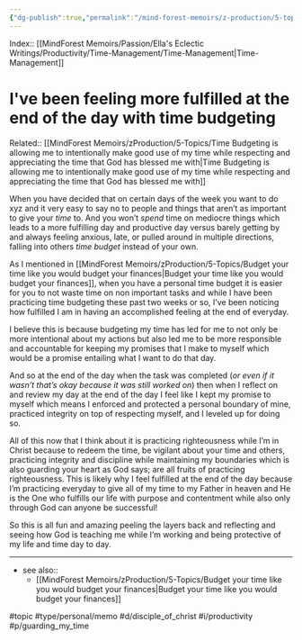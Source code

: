 ```yaml
---
{"dg-publish":true,"permalink":"/mind-forest-memoirs/z-production/5-topics/i-ve-been-feeling-more-fulfilled-at-the-end-of-the-day-with-time-budgeting/"}
---
```


Index:: [[MindForest Memoirs/Passion/Ella's Eclectic Writings/Productivity/Time-Management/Time-Management\|Time-Management]]
# I've been feeling more fulfilled at the end of the day with time budgeting
Related:: [[MindForest Memoirs/zProduction/5-Topics/Time Budgeting is allowing me to intentionally make good use of my time while respecting and appreciating the time that God has blessed me with\|Time Budgeting is allowing me to intentionally make good use of my time while respecting and appreciating the time that God has blessed me with]]

When you have decided that on certain days of the week you want to do xyz and it very easy to say no to people and things that aren’t as important to give your *time* to. And you won’t *spend* time on mediocre things which leads to a more fulfilling day and productive day versus barely getting by and always feeling anxious, late, or pulled around in multiple directions, falling into others *time budget* instead of your own. 

As I mentioned in [[MindForest Memoirs/zProduction/5-Topics/Budget your time like you would budget your finances\|Budget your time like you would budget your finances]], when you have a personal time budget it is easier for you to not waste time on non important tasks and while I have been practicing time budgeting these past two weeks or so, I’ve been noticing how fulfilled I am in having an accomplished feeling at the end of everyday. 

I believe this is because budgeting my time has led for me to not only be more intentional about my actions but also led me to be more responsible and accountable for keeping my promises that I make to myself which would be a promise entailing what I want to do that day. 

And so at the end of the day when the task was completed (*or even if it wasn’t that’s okay because it was still worked on*) then when I reflect on and review my day at the end of the day I feel like I kept my promise to myself which means I enforced and protected a personal boundary of mine, practiced integrity on top of respecting myself, and I leveled up for doing so. 

All of this now that I think about it is practicing righteousness while I’m in Christ because to redeem the time, be vigilant about your time and others, practicing integrity and discipline while maintaining my boundaries which is also guarding your heart as God says; are all fruits of practicing righteousness. This is likely why I feel fulfilled at the end of the day because I’m practicing everyday to give all of my time to my Father in heaven and He is the One who fulfills our life with purpose and contentment while also only through God can anyone be successful! 

So this is all fun and amazing peeling the layers back and reflecting and seeing how God is teaching me while I’m working and being protective of my life and time day to day. 

---

- see also:: 
	- [[MindForest Memoirs/zProduction/5-Topics/Budget your time like you would budget your finances\|Budget your time like you would budget your finances]]


#topic #type/personal/memo #d/disciple_of_christ #i/productivity  #p/guarding_my_time 
